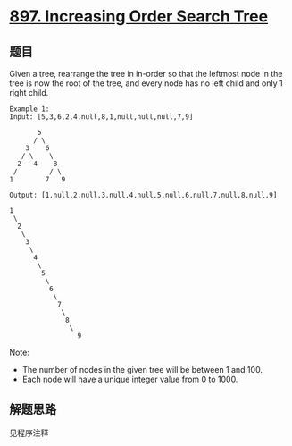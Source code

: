 # [897. Increasing Order Search Tree](https://leetcode-cn.com/problems/increasing-order-search-tree/)

## 题目

Given a tree, rearrange the tree in in-order so that the leftmost node in the tree is now the root of the tree, and every node has no left child and only 1 right child.

```text
Example 1:
Input: [5,3,6,2,4,null,8,1,null,null,null,7,9]

       5
      / \
    3    6
   / \    \
  2   4    8
 /        / \
1        7   9

Output: [1,null,2,null,3,null,4,null,5,null,6,null,7,null,8,null,9]

1
 \
  2
   \
    3
     \
      4
       \
        5
         \
          6
           \
            7
             \
              8
               \
                 9
```

Note:

- The number of nodes in the given tree will be between 1 and 100.
- Each node will have a unique integer value from 0 to 1000.

## 解题思路

见程序注释
